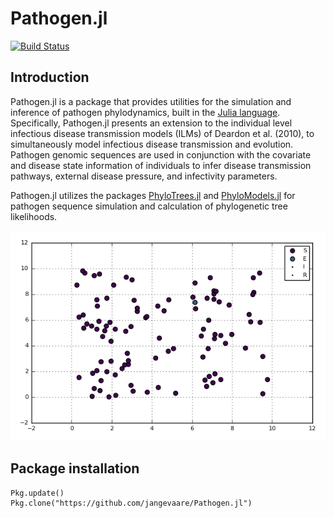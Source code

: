 # Pathogen.jl
[![Build Status](https://travis-ci.org/jangevaare/Pathogen.jl.svg?branch=master)](https://travis-ci.org/jangevaare/Pathogen.jl)

## Introduction

Pathogen.jl is a package that provides utilities for the simulation and inference of pathogen phylodynamics, built in the [Julia language](http://julialang.org). Specifically, Pathogen.jl presents an extension to the individual level infectious disease transmission models (ILMs) of Deardon et al. (2010), to simultaneously model infectious disease transmission and evolution. Pathogen genomic sequences are used in conjunction with the covariate and disease state information of individuals to infer disease transmission pathways, external disease pressure, and infectivity parameters.

Pathogen.jl utilizes the packages [PhyloTrees.jl](https://github.com/jangevaare/PhyloTrees.jl) and [PhyloModels.jl](https://github.com/jangevaare/PhyloModels.jl) for pathogen sequence simulation and calculation of phylogenetic tree likelihoods.


![Phylodynamic simulation](epianimation.gif?raw=true)


## Package installation


    Pkg.update()
    Pkg.clone("https://github.com/jangevaare/Pathogen.jl")
